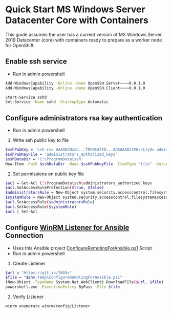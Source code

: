 # Quick Start MS Windows Server Datacenter Core with Containers 
This guide assumes the user has a current version of MS Windows Server 2019
Datacenter (core) with containers ready to prepare as a worker node for
OpenShift.

## Enable ssh service
  - Run in admin powershell
```sh
Add-WindowsCapability -Online -Name OpenSSH.Server~~~~0.0.1.0
Add-WindowsCapability -Online -Name OpenSSH.Client~~~~0.0.1.0

Start-Service sshd
Set-Service -Name sshd -StartupType Automatic
```
## Configure administrators rsa key authentication
  - Run in admin powershell
    
  1. Write ssh public key to file
```sh
$sshPubKey = 'ssh-rsa AAAAB3NzaC...TRUNCATED...AQAAAAB23V6s/L/yU= admin@bastion' 
$sshPubKeyFile = 'administrators_authorized_keys'
$sshDataDir = 'C:\ProgramData\ssh'
New-Item -Path $sshDataDir -Name $sshPubKeyFile -ItemType "file" -Value $sshPubKey  
```

  2. Set permissions on public key file
```sh
$acl = Get-Acl C:\ProgramData\ssh\administrators_authorized_keys
$acl.SetAccessRuleProtection($true, $false)
$administratorsRule = New-Object system.security.accesscontrol.filesystemaccessrule("Administrators","FullControl","Allow")
$systemRule = New-Object system.security.accesscontrol.filesystemaccessrule("SYSTEM","FullControl","Allow")
$acl.SetAccessRule($administratorsRule)
$acl.SetAccessRule($systemRule)
$acl | Set-Acl
```

## Configure [WinRM Listener for Ansible] Connection
  - Uses this Ansible project [ConfigureRemotingForAnsible.ps1] Script
  - Run in admin powershell
    
  1. Create Listener
```sh
$url = "https://git.io/fNG9x"
$file = "$env:temp\ConfigureRemotingForAnsible.ps1"
(New-Object -TypeName System.Net.WebClient).DownloadFile($url, $file)
powershell.exe -ExecutionPolicy ByPass -File $file
```
  2. Verify Listener
```sh
winrm enumerate winrm/config/Listener
```

[ConfigureRemotingForAnsible.ps1]:https://raw.githubusercontent.com/ansible/ansible/devel/examples/scripts/ConfigureRemotingForAnsible.ps1
[WinRM Listener for Ansible]:https://docs.ansible.com/ansible/latest/user_guide/windows_setup.html#winrm-setup
